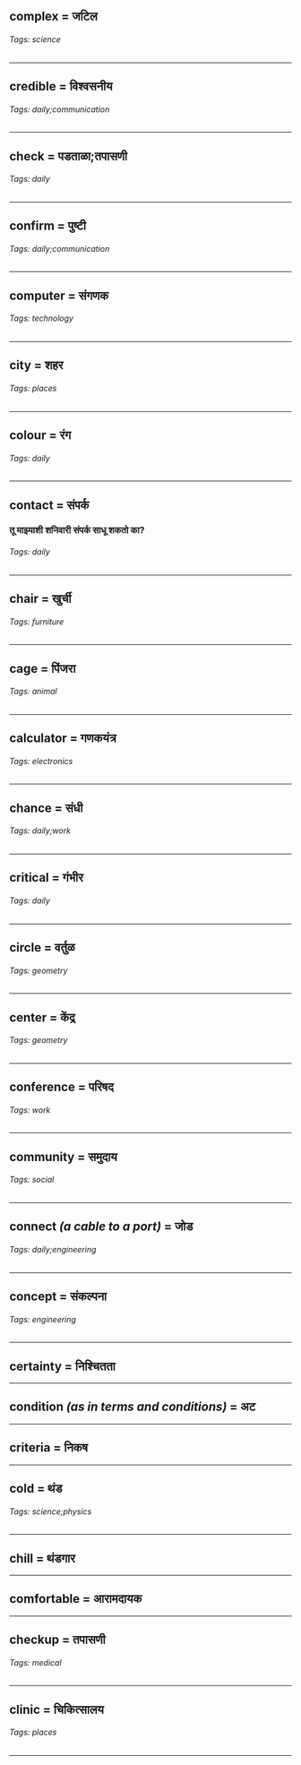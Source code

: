 ## complex = जटिल

###### Tags: science

---
## credible = विश्वसनीय

###### Tags: daily;communication

---
## check = पडताळा;तपासणी

###### Tags: daily

---
## confirm = पुष्टी

###### Tags: daily;communication

---
## computer = संगणक

###### Tags: technology

---
## city = शहर

###### Tags: places

---
## colour = रंग

###### Tags: daily

---
## contact = संपर्क

### तू माझ्याशी शनिवारी संपर्क साधू शकतो का?

###### Tags: daily

---
## chair = खुर्ची

###### Tags: furniture

---
## cage = पिंजरा

###### Tags: animal

---
## calculator = गणकयंत्र

###### Tags: electronics

---
## chance = संधी

###### Tags: daily;work

---
## critical = गंभीर

###### Tags: daily

---
## circle = वर्तुळ

###### Tags: geometry

---
## center = केंद्र

###### Tags: geometry

---
## conference = परिषद

###### Tags: work

---
## community = समुदाय

###### Tags: social

---
## connect *(a cable to a port)* = जोड

###### Tags: daily;engineering

---
## concept = संकल्पना

###### Tags: engineering

---
## certainty = निश्चितता

---
## condition *(as in terms and conditions)* = अट

---
## criteria = निकष

---
## cold = थंड

###### Tags: science;physics

---
## chill = थंडगार

---
## comfortable = आरामदायक

---
## checkup = तपासणी

###### Tags: medical

---
## clinic = चिकित्सालय

###### Tags: places

---
